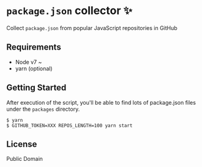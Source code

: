 # `package.json` collector :sparkles:

Collect `package.json` from popular JavaScript repositories in GitHub

## Requirements

- Node v7 ~
- yarn (optional)

## Getting Started

After execution of the script, you'll be able to find lots of package.json files under the `packages` directory.

```
$ yarn
$ GITHUB_TOKEN=XXX REPOS_LENGTH=100 yarn start
```

## License
Public Domain
